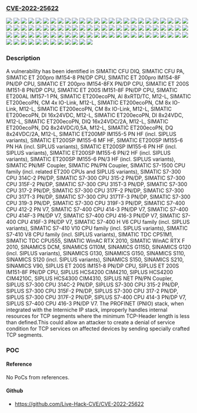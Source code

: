 ### [CVE-2022-25622](https://cve.mitre.org/cgi-bin/cvename.cgi?name=CVE-2022-25622)
![](https://img.shields.io/static/v1?label=Product&message=SIMATIC%20CFU%20DIQ&color=blue)
![](https://img.shields.io/static/v1?label=Product&message=SIMATIC%20CFU%20PA&color=blue)
![](https://img.shields.io/static/v1?label=Product&message=SIMATIC%20ET%20200S%20IM151-8%20PN%2FDP%20CPU&color=blue)
![](https://img.shields.io/static/v1?label=Product&message=SIMATIC%20ET%20200S%20IM151-8F%20PN%2FDP%20CPU&color=blue)
![](https://img.shields.io/static/v1?label=Product&message=SIMATIC%20ET%20200pro%20IM154-8%20PN%2FDP%20CPU&color=blue)
![](https://img.shields.io/static/v1?label=Product&message=SIMATIC%20ET%20200pro%20IM154-8F%20PN%2FDP%20CPU&color=blue)
![](https://img.shields.io/static/v1?label=Product&message=SIMATIC%20ET%20200pro%20IM154-8FX%20PN%2FDP%20CPU&color=blue)
![](https://img.shields.io/static/v1?label=Product&message=SIMATIC%20ET200AL%20IM157-1%20PN&color=blue)
![](https://img.shields.io/static/v1?label=Product&message=SIMATIC%20ET200MP%20IM155-5%20PN%20HF%20(incl.%20SIPLUS%20variants)&color=blue)
![](https://img.shields.io/static/v1?label=Product&message=SIMATIC%20ET200SP%20IM155-6%20MF%20HF&color=blue)
![](https://img.shields.io/static/v1?label=Product&message=SIMATIC%20ET200SP%20IM155-6%20PN%20HA%20(incl.%20SIPLUS%20variants)&color=blue)
![](https://img.shields.io/static/v1?label=Product&message=SIMATIC%20ET200SP%20IM155-6%20PN%20HF%20(incl.%20SIPLUS%20variants)&color=blue)
![](https://img.shields.io/static/v1?label=Product&message=SIMATIC%20ET200SP%20IM155-6%20PN%2F2%20HF%20(incl.%20SIPLUS%20variants)&color=blue)
![](https://img.shields.io/static/v1?label=Product&message=SIMATIC%20ET200SP%20IM155-6%20PN%2F3%20HF%20(incl.%20SIPLUS%20variants)&color=blue)
![](https://img.shields.io/static/v1?label=Product&message=SIMATIC%20ET200ecoPN%2C%20AI%208xRTD%2FTC%2C%20M12-L&color=blue)
![](https://img.shields.io/static/v1?label=Product&message=SIMATIC%20ET200ecoPN%2C%20CM%204x%20IO-Link%2C%20M12-L&color=blue)
![](https://img.shields.io/static/v1?label=Product&message=SIMATIC%20ET200ecoPN%2C%20CM%208x%20IO-Link%2C%20M12-L&color=blue)
![](https://img.shields.io/static/v1?label=Product&message=SIMATIC%20ET200ecoPN%2C%20DI%2016x24VDC%2C%20M12-L&color=blue)
![](https://img.shields.io/static/v1?label=Product&message=SIMATIC%20ET200ecoPN%2C%20DI%208x24VDC%2C%20M12-L&color=blue)
![](https://img.shields.io/static/v1?label=Product&message=SIMATIC%20ET200ecoPN%2C%20DIQ%2016x24VDC%2F2A%2C%20M12-L&color=blue)
![](https://img.shields.io/static/v1?label=Product&message=SIMATIC%20ET200ecoPN%2C%20DQ%208x24VDC%2F0%2C5A%2C%20M12-L&color=blue)
![](https://img.shields.io/static/v1?label=Product&message=SIMATIC%20ET200ecoPN%2C%20DQ%208x24VDC%2F2A%2C%20M12-L&color=blue)
![](https://img.shields.io/static/v1?label=Product&message=SIMATIC%20PN%2FMF%20Coupler&color=blue)
![](https://img.shields.io/static/v1?label=Product&message=SIMATIC%20PN%2FPN%20Coupler&color=blue)
![](https://img.shields.io/static/v1?label=Product&message=SIMATIC%20S7-1500%20CPU%20family%20(incl.%20related%20ET200%20CPUs%20and%20SIPLUS%20variants)&color=blue)
![](https://img.shields.io/static/v1?label=Product&message=SIMATIC%20S7-300%20CPU%20314C-2%20PN%2FDP&color=blue)
![](https://img.shields.io/static/v1?label=Product&message=SIMATIC%20S7-300%20CPU%20315-2%20PN%2FDP&color=blue)
![](https://img.shields.io/static/v1?label=Product&message=SIMATIC%20S7-300%20CPU%20315F-2%20PN%2FDP&color=blue)
![](https://img.shields.io/static/v1?label=Product&message=SIMATIC%20S7-300%20CPU%20315T-3%20PN%2FDP&color=blue)
![](https://img.shields.io/static/v1?label=Product&message=SIMATIC%20S7-300%20CPU%20317-2%20PN%2FDP&color=blue)
![](https://img.shields.io/static/v1?label=Product&message=SIMATIC%20S7-300%20CPU%20317F-2%20PN%2FDP&color=blue)
![](https://img.shields.io/static/v1?label=Product&message=SIMATIC%20S7-300%20CPU%20317T-3%20PN%2FDP&color=blue)
![](https://img.shields.io/static/v1?label=Product&message=SIMATIC%20S7-300%20CPU%20317TF-3%20PN%2FDP&color=blue)
![](https://img.shields.io/static/v1?label=Product&message=SIMATIC%20S7-300%20CPU%20319-3%20PN%2FDP&color=blue)
![](https://img.shields.io/static/v1?label=Product&message=SIMATIC%20S7-300%20CPU%20319F-3%20PN%2FDP&color=blue)
![](https://img.shields.io/static/v1?label=Product&message=SIMATIC%20S7-400%20CPU%20412-2%20PN%20V7&color=blue)
![](https://img.shields.io/static/v1?label=Product&message=SIMATIC%20S7-400%20CPU%20414-3%20PN%2FDP%20V7&color=blue)
![](https://img.shields.io/static/v1?label=Product&message=SIMATIC%20S7-400%20CPU%20414F-3%20PN%2FDP%20V7&color=blue)
![](https://img.shields.io/static/v1?label=Product&message=SIMATIC%20S7-400%20CPU%20416-3%20PN%2FDP%20V7&color=blue)
![](https://img.shields.io/static/v1?label=Product&message=SIMATIC%20S7-400%20CPU%20416F-3%20PN%2FDP%20V7&color=blue)
![](https://img.shields.io/static/v1?label=Product&message=SIMATIC%20S7-400%20H%20V6%20CPU%20family%20(incl.%20SIPLUS%20variants)&color=blue)
![](https://img.shields.io/static/v1?label=Product&message=SIMATIC%20S7-410%20V10%20CPU%20family%20(incl.%20SIPLUS%20variants)&color=blue)
![](https://img.shields.io/static/v1?label=Product&message=SIMATIC%20S7-410%20V8%20CPU%20family%20(incl.%20SIPLUS%20variants)&color=blue)
![](https://img.shields.io/static/v1?label=Product&message=SIMATIC%20TDC%20CP51M1&color=blue)
![](https://img.shields.io/static/v1?label=Product&message=SIMATIC%20TDC%20CPU555&color=blue)
![](https://img.shields.io/static/v1?label=Product&message=SIMATIC%20WinAC%20RTX%202010&color=blue)
![](https://img.shields.io/static/v1?label=Product&message=SIMATIC%20WinAC%20RTX%20F%202010&color=blue)
![](https://img.shields.io/static/v1?label=Product&message=SINAMICS%20DCM&color=blue)
![](https://img.shields.io/static/v1?label=Product&message=SINAMICS%20G110M&color=blue)
![](https://img.shields.io/static/v1?label=Product&message=SINAMICS%20G115D&color=blue)
![](https://img.shields.io/static/v1?label=Product&message=SINAMICS%20G120%20(incl.%20SIPLUS%20variants)&color=blue)
![](https://img.shields.io/static/v1?label=Product&message=SINAMICS%20G130&color=blue)
![](https://img.shields.io/static/v1?label=Product&message=SINAMICS%20G150&color=blue)
![](https://img.shields.io/static/v1?label=Product&message=SINAMICS%20S110&color=blue)
![](https://img.shields.io/static/v1?label=Product&message=SINAMICS%20S120%20(incl.%20SIPLUS%20variants)&color=blue)
![](https://img.shields.io/static/v1?label=Product&message=SINAMICS%20S150&color=blue)
![](https://img.shields.io/static/v1?label=Product&message=SINAMICS%20S210&color=blue)
![](https://img.shields.io/static/v1?label=Product&message=SINAMICS%20V90&color=blue)
![](https://img.shields.io/static/v1?label=Product&message=SIPLUS%20ET%20200S%20IM151-8%20PN%2FDP%20CPU&color=blue)
![](https://img.shields.io/static/v1?label=Product&message=SIPLUS%20ET%20200S%20IM151-8F%20PN%2FDP%20CPU&color=blue)
![](https://img.shields.io/static/v1?label=Product&message=SIPLUS%20HCS4200%20CIM4210&color=blue)
![](https://img.shields.io/static/v1?label=Product&message=SIPLUS%20HCS4200%20CIM4210C&color=blue)
![](https://img.shields.io/static/v1?label=Product&message=SIPLUS%20HCS4300%20CIM4310&color=blue)
![](https://img.shields.io/static/v1?label=Product&message=SIPLUS%20NET%20PN%2FPN%20Coupler&color=blue)
![](https://img.shields.io/static/v1?label=Product&message=SIPLUS%20S7-300%20CPU%20314C-2%20PN%2FDP&color=blue)
![](https://img.shields.io/static/v1?label=Product&message=SIPLUS%20S7-300%20CPU%20315-2%20PN%2FDP&color=blue)
![](https://img.shields.io/static/v1?label=Product&message=SIPLUS%20S7-300%20CPU%20315F-2%20PN%2FDP&color=blue)
![](https://img.shields.io/static/v1?label=Product&message=SIPLUS%20S7-300%20CPU%20317-2%20PN%2FDP&color=blue)
![](https://img.shields.io/static/v1?label=Product&message=SIPLUS%20S7-300%20CPU%20317F-2%20PN%2FDP&color=blue)
![](https://img.shields.io/static/v1?label=Product&message=SIPLUS%20S7-400%20CPU%20414-3%20PN%2FDP%20V7&color=blue)
![](https://img.shields.io/static/v1?label=Product&message=SIPLUS%20S7-400%20CPU%20416-3%20PN%2FDP%20V7&color=blue)
![](https://img.shields.io/static/v1?label=Version&message=%3D%20All%20versions%20%3C%20V1.1.10%20&color=brighgreen)
![](https://img.shields.io/static/v1?label=Version&message=%3D%20All%20versions%20%3C%20V1.2.1%20&color=brighgreen)
![](https://img.shields.io/static/v1?label=Version&message=%3D%20All%20versions%20%3C%20V10.1.1%20&color=brighgreen)
![](https://img.shields.io/static/v1?label=Version&message=%3D%20All%20versions%20%3C%20V2.0.0%20&color=brighgreen)
![](https://img.shields.io/static/v1?label=Version&message=%3D%20All%20versions%20%3C%20V3.2.19%20&color=brighgreen)
![](https://img.shields.io/static/v1?label=Version&message=%3D%20All%20versions%20%3C%20V3.3.19%20&color=brighgreen)
![](https://img.shields.io/static/v1?label=Version&message=%3D%20All%20versions%20%3C%20V4.7.14%20with%20Ethernet%20interface%20&color=brighgreen)
![](https://img.shields.io/static/v1?label=Version&message=%3D%20All%20versions%20%3C%20V5.2.3.13%20&color=brighgreen)
![](https://img.shields.io/static/v1?label=Version&message=%3D%20All%20versions%20%3C%20V6.0.10%20&color=brighgreen)
![](https://img.shields.io/static/v1?label=Version&message=%3D%20All%20versions%20%3C%20V8.2.3%20&color=brighgreen)
![](https://img.shields.io/static/v1?label=Version&message=%3D%20All%20versions%20%3E%3D%204.2%20&color=brighgreen)
![](https://img.shields.io/static/v1?label=Version&message=%3D%20All%20versions%20%3E%3D%20V4.2%20&color=brighgreen)
![](https://img.shields.io/static/v1?label=Version&message=%3D%20All%20versions%20%3E%3D%20V5.1.1%20&color=brighgreen)
![](https://img.shields.io/static/v1?label=Version&message=%3D%20All%20versions%20&color=brighgreen)
![](https://img.shields.io/static/v1?label=Version&message=%3D%20All%20versions%20with%20Ethernet%20interface%20&color=brighgreen)
![](https://img.shields.io/static/v1?label=Vulnerability&message=CWE-400%3A%20Uncontrolled%20Resource%20Consumption&color=brighgreen)

### Description

A vulnerability has been identified in SIMATIC CFU DIQ, SIMATIC CFU PA, SIMATIC ET 200pro IM154-8 PN/DP CPU, SIMATIC ET 200pro IM154-8F PN/DP CPU, SIMATIC ET 200pro IM154-8FX PN/DP CPU, SIMATIC ET 200S IM151-8 PN/DP CPU, SIMATIC ET 200S IM151-8F PN/DP CPU, SIMATIC ET200AL IM157-1 PN, SIMATIC ET200ecoPN, AI 8xRTD/TC, M12-L, SIMATIC ET200ecoPN, CM 4x IO-Link, M12-L, SIMATIC ET200ecoPN, CM 8x IO-Link, M12-L, SIMATIC ET200ecoPN, CM 8x IO-Link, M12-L, SIMATIC ET200ecoPN, DI 16x24VDC, M12-L, SIMATIC ET200ecoPN, DI 8x24VDC, M12-L, SIMATIC ET200ecoPN, DIQ 16x24VDC/2A, M12-L, SIMATIC ET200ecoPN, DQ 8x24VDC/0,5A, M12-L, SIMATIC ET200ecoPN, DQ 8x24VDC/2A, M12-L, SIMATIC ET200MP IM155-5 PN HF (incl. SIPLUS variants), SIMATIC ET200SP IM155-6 MF HF, SIMATIC ET200SP IM155-6 PN HA (incl. SIPLUS variants), SIMATIC ET200SP IM155-6 PN HF (incl. SIPLUS variants), SIMATIC ET200SP IM155-6 PN/2 HF (incl. SIPLUS variants), SIMATIC ET200SP IM155-6 PN/3 HF (incl. SIPLUS variants), SIMATIC PN/MF Coupler, SIMATIC PN/PN Coupler, SIMATIC S7-1500 CPU family (incl. related ET200 CPUs and SIPLUS variants), SIMATIC S7-300 CPU 314C-2 PN/DP, SIMATIC S7-300 CPU 315-2 PN/DP, SIMATIC S7-300 CPU 315F-2 PN/DP, SIMATIC S7-300 CPU 315T-3 PN/DP, SIMATIC S7-300 CPU 317-2 PN/DP, SIMATIC S7-300 CPU 317F-2 PN/DP, SIMATIC S7-300 CPU 317T-3 PN/DP, SIMATIC S7-300 CPU 317TF-3 PN/DP, SIMATIC S7-300 CPU 319-3 PN/DP, SIMATIC S7-300 CPU 319F-3 PN/DP, SIMATIC S7-400 CPU 412-2 PN V7, SIMATIC S7-400 CPU 414-3 PN/DP V7, SIMATIC S7-400 CPU 414F-3 PN/DP V7, SIMATIC S7-400 CPU 416-3 PN/DP V7, SIMATIC S7-400 CPU 416F-3 PN/DP V7, SIMATIC S7-400 H V6 CPU family (incl. SIPLUS variants), SIMATIC S7-410 V10 CPU family (incl. SIPLUS variants), SIMATIC S7-410 V8 CPU family (incl. SIPLUS variants), SIMATIC TDC CP51M1, SIMATIC TDC CPU555, SIMATIC WinAC RTX 2010, SIMATIC WinAC RTX F 2010, SINAMICS DCM, SINAMICS G110M, SINAMICS G115D, SINAMICS G120 (incl. SIPLUS variants), SINAMICS G130, SINAMICS G150, SINAMICS S110, SINAMICS S120 (incl. SIPLUS variants), SINAMICS S150, SINAMICS S210, SINAMICS V90, SIPLUS ET 200S IM151-8 PN/DP CPU, SIPLUS ET 200S IM151-8F PN/DP CPU, SIPLUS HCS4200 CIM4210, SIPLUS HCS4200 CIM4210C, SIPLUS HCS4300 CIM4310, SIPLUS NET PN/PN Coupler, SIPLUS S7-300 CPU 314C-2 PN/DP, SIPLUS S7-300 CPU 315-2 PN/DP, SIPLUS S7-300 CPU 315F-2 PN/DP, SIPLUS S7-300 CPU 317-2 PN/DP, SIPLUS S7-300 CPU 317F-2 PN/DP, SIPLUS S7-400 CPU 414-3 PN/DP V7, SIPLUS S7-400 CPU 416-3 PN/DP V7. The PROFINET (PNIO) stack, when integrated with the Interniche IP stack, improperly handles internal resources for TCP segments where the minimum TCP-Header length is less than defined.This could allow an attacker to create a denial of service condition for TCP services on affected devices by sending specially crafted TCP segments.

### POC

#### Reference
No PoCs from references.

#### Github
- https://github.com/Live-Hack-CVE/CVE-2022-25622

